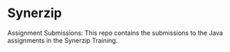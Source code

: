 # Synerzip
Assignment Submissions:
This repo contains the submissions to the Java assignments in the Synerzip Training.
